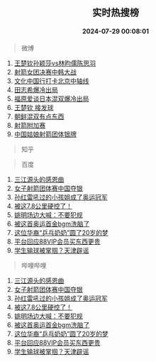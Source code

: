 <div align="center"><h2>实时热搜榜</h2><h4>2024-07-29 00:08:01</h4></div>

> 微博  

1. [王楚钦孙颖莎vs林昀儒陈思羽](https://s.weibo.com/weibo?q=%23%E7%8E%8B%E6%A5%9A%E9%92%A6%E5%AD%99%E9%A2%96%E8%8E%8Evs%E6%9E%97%E6%98%80%E5%84%92%E9%99%88%E6%80%9D%E7%BE%BD%23&t=31&band_rank=1&Refer=top)<br />
2. [射箭女团决赛中韩大战](https://s.weibo.com/weibo?q=%23%E5%B0%84%E7%AE%AD%E5%A5%B3%E5%9B%A2%E5%86%B3%E8%B5%9B%E4%B8%AD%E9%9F%A9%E5%A4%A7%E6%88%98%23&t=31&band_rank=2&Refer=top)<br />
3. [文化中国行打卡北京中轴线](https://s.weibo.com/weibo?q=%23%E6%96%87%E5%8C%96%E4%B8%AD%E5%9B%BD%E8%A1%8C%E6%89%93%E5%8D%A1%E5%8C%97%E4%BA%AC%E4%B8%AD%E8%BD%B4%E7%BA%BF%23&t=31&band_rank=3&Refer=top)<br />
4. [田志希爆冷出局](https://s.weibo.com/weibo?q=%23%E7%94%B0%E5%BF%97%E5%B8%8C%E7%88%86%E5%86%B7%E5%87%BA%E5%B1%80%23&t=31&band_rank=4&Refer=top)<br />
5. [福原爱谈日本混双爆冷出局](https://s.weibo.com/weibo?q=%23%E7%A6%8F%E5%8E%9F%E7%88%B1%E8%B0%88%E6%97%A5%E6%9C%AC%E6%B7%B7%E5%8F%8C%E7%88%86%E5%86%B7%E5%87%BA%E5%B1%80%23&t=31&band_rank=5&Refer=top)<br />
6. [王楚钦 接发球](https://s.weibo.com/weibo?q=%E7%8E%8B%E6%A5%9A%E9%92%A6%20%E6%8E%A5%E5%8F%91%E7%90%83&t=31&band_rank=6&Refer=top)<br />
7. [朝鲜混双有点东西](https://s.weibo.com/weibo?q=%E6%9C%9D%E9%B2%9C%E6%B7%B7%E5%8F%8C%E6%9C%89%E7%82%B9%E4%B8%9C%E8%A5%BF&t=31&band_rank=7&Refer=top)<br />
8. [射箭附加赛](https://s.weibo.com/weibo?q=%E5%B0%84%E7%AE%AD%E9%99%84%E5%8A%A0%E8%B5%9B&t=31&band_rank=8&Refer=top)<br />
9. [中国姑娘射箭团体银牌](https://s.weibo.com/weibo?q=%23%E4%B8%AD%E5%9B%BD%E5%A7%91%E5%A8%98%E5%B0%84%E7%AE%AD%E5%9B%A2%E4%BD%93%E9%93%B6%E7%89%8C%23&t=31&band_rank=9&Refer=top)<br />

> 知乎  


> 百度  

1. [三江源头的感恩曲](https://www.baidu.com/s?wd=%E4%B8%89%E6%B1%9F%E6%BA%90%E5%A4%B4%E7%9A%84%E6%84%9F%E6%81%A9%E6%9B%B2&sa=fyb_news&rsv_dl=fyb_news)<br />
2. [女子射箭团体赛中国夺银](https://www.baidu.com/s?wd=%E5%A5%B3%E5%AD%90%E5%B0%84%E7%AE%AD%E5%9B%A2%E4%BD%93%E8%B5%9B%E4%B8%AD%E5%9B%BD%E5%A4%BA%E9%93%B6&sa=fyb_news&rsv_dl=fyb_news)<br />
3. [孙红雷吼过的小孩姐成了奥运冠军](https://www.baidu.com/s?wd=%E5%AD%99%E7%BA%A2%E9%9B%B7%E5%90%BC%E8%BF%87%E7%9A%84%E5%B0%8F%E5%AD%A9%E5%A7%90%E6%88%90%E4%BA%86%E5%A5%A5%E8%BF%90%E5%86%A0%E5%86%9B&sa=fyb_news&rsv_dl=fyb_news)<br />
4. [被这7.8公里硬控了！](https://www.baidu.com/s?wd=%E8%A2%AB%E8%BF%997.8%E5%85%AC%E9%87%8C%E7%A1%AC%E6%8E%A7%E4%BA%86%EF%BC%81&sa=fyb_news&rsv_dl=fyb_news)<br />
5. [姚明场边大喊：不要犯规](https://www.baidu.com/s?wd=%E5%A7%9A%E6%98%8E%E5%9C%BA%E8%BE%B9%E5%A4%A7%E5%96%8A%EF%BC%9A%E4%B8%8D%E8%A6%81%E7%8A%AF%E8%A7%84&sa=fyb_news&rsv_dl=fyb_news)<br />
6. [被这首奥运首金bgm洗脑了](https://www.baidu.com/s?wd=%E8%A2%AB%E8%BF%99%E9%A6%96%E5%A5%A5%E8%BF%90%E9%A6%96%E9%87%91bgm%E6%B4%97%E8%84%91%E4%BA%86&sa=fyb_news&rsv_dl=fyb_news)<br />
7. [这位华裔“乒乓奶奶”圆了20岁的梦](https://www.baidu.com/s?wd=%E8%BF%99%E4%BD%8D%E5%8D%8E%E8%A3%94%E2%80%9C%E4%B9%92%E4%B9%93%E5%A5%B6%E5%A5%B6%E2%80%9D%E5%9C%86%E4%BA%8620%E5%B2%81%E7%9A%84%E6%A2%A6&sa=fyb_news&rsv_dl=fyb_news)<br />
8. [平台回应88VIP会员买东西更贵](https://www.baidu.com/s?wd=%E5%B9%B3%E5%8F%B0%E5%9B%9E%E5%BA%9488VIP%E4%BC%9A%E5%91%98%E4%B9%B0%E4%B8%9C%E8%A5%BF%E6%9B%B4%E8%B4%B5&sa=fyb_news&rsv_dl=fyb_news)<br />
9. [学生输球被掌掴？天津辟谣](https://www.baidu.com/s?wd=%E5%AD%A6%E7%94%9F%E8%BE%93%E7%90%83%E8%A2%AB%E6%8E%8C%E6%8E%B4%EF%BC%9F%E5%A4%A9%E6%B4%A5%E8%BE%9F%E8%B0%A3&sa=fyb_news&rsv_dl=fyb_news)<br />

> 哔哩哔哩  

1. [三江源头的感恩曲](https://www.baidu.com/s?wd=%E4%B8%89%E6%B1%9F%E6%BA%90%E5%A4%B4%E7%9A%84%E6%84%9F%E6%81%A9%E6%9B%B2&sa=fyb_news&rsv_dl=fyb_news)<br />
2. [女子射箭团体赛中国夺银](https://www.baidu.com/s?wd=%E5%A5%B3%E5%AD%90%E5%B0%84%E7%AE%AD%E5%9B%A2%E4%BD%93%E8%B5%9B%E4%B8%AD%E5%9B%BD%E5%A4%BA%E9%93%B6&sa=fyb_news&rsv_dl=fyb_news)<br />
3. [孙红雷吼过的小孩姐成了奥运冠军](https://www.baidu.com/s?wd=%E5%AD%99%E7%BA%A2%E9%9B%B7%E5%90%BC%E8%BF%87%E7%9A%84%E5%B0%8F%E5%AD%A9%E5%A7%90%E6%88%90%E4%BA%86%E5%A5%A5%E8%BF%90%E5%86%A0%E5%86%9B&sa=fyb_news&rsv_dl=fyb_news)<br />
4. [被这7.8公里硬控了！](https://www.baidu.com/s?wd=%E8%A2%AB%E8%BF%997.8%E5%85%AC%E9%87%8C%E7%A1%AC%E6%8E%A7%E4%BA%86%EF%BC%81&sa=fyb_news&rsv_dl=fyb_news)<br />
5. [姚明场边大喊：不要犯规](https://www.baidu.com/s?wd=%E5%A7%9A%E6%98%8E%E5%9C%BA%E8%BE%B9%E5%A4%A7%E5%96%8A%EF%BC%9A%E4%B8%8D%E8%A6%81%E7%8A%AF%E8%A7%84&sa=fyb_news&rsv_dl=fyb_news)<br />
6. [被这首奥运首金bgm洗脑了](https://www.baidu.com/s?wd=%E8%A2%AB%E8%BF%99%E9%A6%96%E5%A5%A5%E8%BF%90%E9%A6%96%E9%87%91bgm%E6%B4%97%E8%84%91%E4%BA%86&sa=fyb_news&rsv_dl=fyb_news)<br />
7. [这位华裔“乒乓奶奶”圆了20岁的梦](https://www.baidu.com/s?wd=%E8%BF%99%E4%BD%8D%E5%8D%8E%E8%A3%94%E2%80%9C%E4%B9%92%E4%B9%93%E5%A5%B6%E5%A5%B6%E2%80%9D%E5%9C%86%E4%BA%8620%E5%B2%81%E7%9A%84%E6%A2%A6&sa=fyb_news&rsv_dl=fyb_news)<br />
8. [平台回应88VIP会员买东西更贵](https://www.baidu.com/s?wd=%E5%B9%B3%E5%8F%B0%E5%9B%9E%E5%BA%9488VIP%E4%BC%9A%E5%91%98%E4%B9%B0%E4%B8%9C%E8%A5%BF%E6%9B%B4%E8%B4%B5&sa=fyb_news&rsv_dl=fyb_news)<br />
9. [学生输球被掌掴？天津辟谣](https://www.baidu.com/s?wd=%E5%AD%A6%E7%94%9F%E8%BE%93%E7%90%83%E8%A2%AB%E6%8E%8C%E6%8E%B4%EF%BC%9F%E5%A4%A9%E6%B4%A5%E8%BE%9F%E8%B0%A3&sa=fyb_news&rsv_dl=fyb_news)<br />

